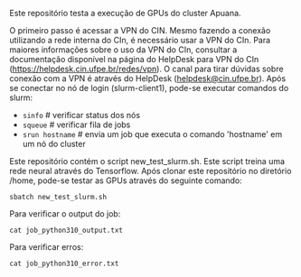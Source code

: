 Este repositório testa a execução de GPUs do cluster Apuana.

O primeiro passo é acessar a VPN do CIN. Mesmo fazendo a conexão utilizando a rede interna do CIn, é necessário usar a VPN do CIn. Para maiores informações sobre o uso 
da VPN do CIn, consultar a documentação disponível na página do HelpDesk para VPN do CIn (https://helpdesk.cin.ufpe.br/redes/vpn). O canal para tirar dúvidas sobre 
conexão com a VPN é através do HelpDesk (helpdesk@cin.ufpe.br). Após se conectar no nó de login (slurm-client1), pode-se executar comandos do slurm:

- `sinfo` # verificar status dos nós
- `squeue` # verificar fila de jobs
- `srun hostname` # envia um job que executa o comando 'hostname' em um nó do cluster

Este repositório contém o script new_test_slurm.sh. Este script treina uma rede neural através do Tensorflow. Após clonar este repositório no diretório /home, 
pode-se testar as GPUs através do seguinte comando:

`sbatch new_test_slurm.sh`

Para verificar o output do job:

`cat job_python310_output.txt`

Para verificar erros:

`cat job_python310_error.txt`

